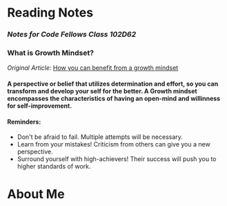  # **Reading Notes**
### _Notes for Code Fellows Class 102D62_


### What is Growth Mindset? 

_Original Article:_ [How you can benefit from a growth mindset](https://www.atlassian.com/blog/inside-atlassian/growth-mindset)

#### A perspective or belief that utilizes determination and effort, so you can transform and develop your self for the better. A Growth mindset encompasses the characteristics of having an open-mind and willinness for self-improvement. 

#### Reminders:
- Don't be afraid to fail. Multiple attempts will be necessary. 
- Learn from your mistakes! Criticism from others can give you a new perspective. 
- Surround yourself with high-achievers! Their success will push you to higher standards of work.

  

# **About Me**



